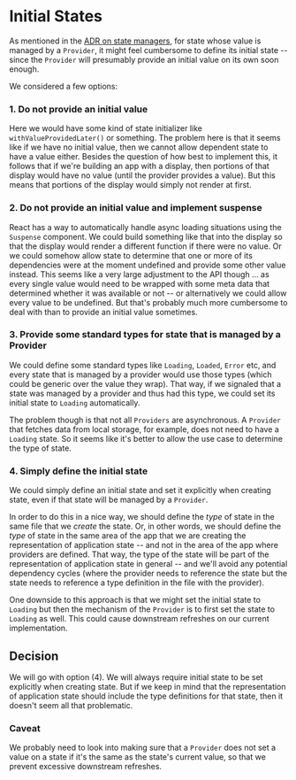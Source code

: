 # Initial States

As mentioned in the [ADR on state managers](./005_state_managers.md), for state
whose value is managed by a `Provider`, it might feel cumbersome to define its
initial state -- since the `Provider` will presumably provide an initial value
on its own soon enough.

We considered a few options:

### 1. Do not provide an initial value

Here we would have some kind of state initializer like `withValueProvidedLater()`
or something. The problem here is that it seems like if we have no initial value,
then we cannot allow dependent state to have a value either. Besides the question
of how best to implement this, it follows that if we're building an app with a
display, then portions of that display would have no value (until the provider
provides a value). But this means that portions of the display would simply not
render at first.

### 2. Do not provide an initial value and implement suspense

React has a way to automatically handle async loading situations using the
`Suspense` component. We could build something like that into the display so that
the display would render a different function if there were no value. Or we
could somehow allow state to determine that one or more of its dependencies were
at the moment undefined and provide some other value instead. This seems like a
very large adjustment to the API though ... as every single value would need to
be wrapped with some meta data that determined whether it was available or not --
or alternatively we could allow every value to be undefined. But that's
probably much more cumbersome to deal with than to provide an initial value
sometimes.

### 3. Provide some standard types for state that is managed by a Provider

We could define some standard types like `Loading`, `Loaded`, `Error` etc,
and every state that is managed by a provider would use those types (which could
be generic over the value they wrap). That way, if we signaled that a state
was managed by a provider and thus had this type, we could set its initial
state to `Loading` automatically.

The problem though is that not all `Providers` are asynchronous. A `Provider`
that fetches data from local storage, for example, does not need to have
a `Loading` state. So it seems like it's better to allow the use case to
determine the type of state.

### 4. Simply define the initial state

We could simply define an initial state and set it explicitly when creating
state, even if that state will be managed by a `Provider`. 

In order to do this in a nice way, we should define the *type* of state in
the same file that we *create* the state. Or, in other words, we should
define the *type* of state in the same area of the app that we are creating
the representation of application state -- and not in the area of the app
where providers are defined. That way, the type of the state will be part of
the representation of application state in general -- and we'll avoid any
potential dependency cycles (where the provider needs to reference the state
but the state needs to reference a type definition in the file with the
provider).

One downside to this approach is that we might set the initial state to
`Loading` but then the mechanism of the `Provider` is to first set the state
to `Loading` as well. This could cause downstream refreshes on our current
implementation.

## Decision

We will go with option (4). We will always require initial state to be set
explicitly when creating state. But if we keep in mind that the representation
of application state should include the type definitions for that state, then
it doesn't seem all that problematic.

### Caveat

We probably need to look into making sure that a `Provider` does not set a value
on a state if it's the same as the state's current value, so that we prevent
excessive downstream refreshes.